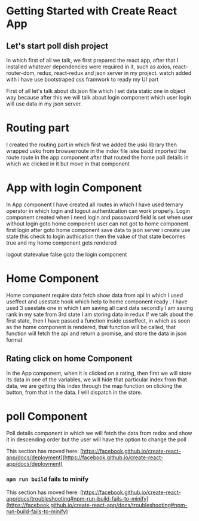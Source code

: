# Getting Started with Create React App

## Let's start poll dish project
In which first of all we talk, we first prepared the react app, after that I installed whatever dependencies were required in it, such as axios, react-router-dom, redux, react-redux and json server in my project. watch added
with i have use bootstraped css framwork to ready my UI  part

First of all let's talk about db.json file which I set data static one in object way because after this we will talk about login component which user login will use data in my json server.



# Routing part
I created the routing part in which first we added the uski library then wrapped usko from browserroute in the index file iske badd imported the route route in the app component after that routed the home poll details in which we clicked in it but move in that component

# App with login  Component
In App component I have created all routes in which I have used ternary operator in which login and logout authentication can work properly.
Login component created when i need login and passoword field is set  when  user without login  goto home component user can not got to home component first 
login after goto home component save data to json server i create use state this check to login authication then the value of that state becomes true and my home component gets rendered

logout statevalue false goto the login component

# Home Component

Home component require data fetch show data from api in which I used useffect and usestate hook which help to home component ready .
 I have used 3 usestate one in which I am saving all card data secondly I am saving rank in my sate from 3rd state I am storing data in redux
If we talk about the first state, then I have passed a function inside usseffect, in which as soon as the home component is rendered, that function will be called, that function will fetch the api and return a promise, and store the data in json format

## Rating click on home Component

In the App component, when it is clicked on a rating, then first we will store its data in one of the variables, we will hide that particular index from that data, we are getting this index through the map function on clicking the button, from that in the data. I will dispatch in the store.

# poll Component
Poll details component in which we will fetch the data from redox and show it in descending order but the user will have the option to change the poll



This section has moved here: [https://facebook.github.io/create-react-app/docs/deployment](https://facebook.github.io/create-react-app/docs/deployment)

### `npm run build` fails to minify

This section has moved here: [https://facebook.github.io/create-react-app/docs/troubleshooting#npm-run-build-fails-to-minify](https://facebook.github.io/create-react-app/docs/troubleshooting#npm-run-build-fails-to-minify)
